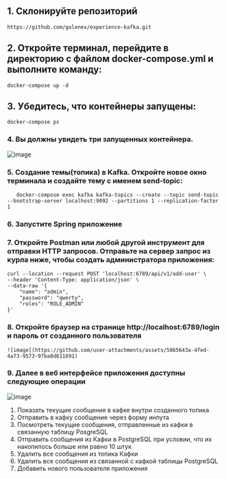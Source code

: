 ## 1. Склонируйте репозиторий
```
https://github.com/golenev/experience-kafka.git
```

## 2. Откройте терминал, перейдите в директорию с файлом docker-compose.yml и выполните команду:

```
docker-compose up -d 
```

## 3. Убедитесь, что контейнеры запущены:

```
docker-compose ps
```

### 4. Вы должны увидеть три запущенных контейнера.
![image](https://github.com/user-attachments/assets/13fecc76-cff5-4705-af00-a402b5bd68da)


### 5. Создание темы(топика) в Kafka. Откройте новое окно терминала и создайте тему с именем send-topic:

```
   docker-compose exec kafka kafka-topics --create --topic send-topic --bootstrap-server localhost:9092 --partitions 1 --replication-factor 1
```

### 6. Запустите Spring приложение

### 7. Откройте Postman или любой другой инструмент для отправки HTTP запросов. Отправьте на сервер запрос из курла ниже, чтобы создать администратора приложения:

```
curl --location --request POST 'localhost:6789/api/v1/add-user' \
--header 'Content-Type: application/json' \
--data-raw '{
    "name": "admin",
    "password": "qwerty",
    "roles": "ROLE_ADMIN"
}'
```

### 8. Откройте браузер на странице http://localhost:6789/login и пароль от созданного пользователя

```
![image](https://github.com/user-attachments/assets/5865643a-4fed-4a73-9573-97ba8d611691)

```

### 9. Далее в веб интерфейсе приложения доступны следующие операции
![image](https://github.com/user-attachments/assets/99fa1852-ab8c-4d9d-9efc-26441e429bcf)


1. Показать текущие сообщения в кафке внутри созданного топика
2. Отправить в кафку сообщение через форму инпута
3. Посмотреть текущие сообщения, отправленные из кафки в связанную таблицу PosgreSQL
4. Отправить сообщения из Кафки в PostgreSQL при условии, что их накопилось больше или равно 10 штук
5. Удалить все сообщения из топика Кафки
6. Удалить все сообщения из связанной с кафкой таблицы PostgreSQL
7. Добавить нового пользователя приложения
